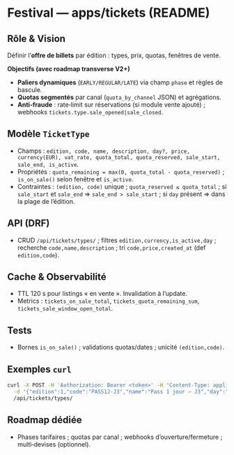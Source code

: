 # Festival — apps/tickets (README)

## Rôle & Vision
Définir l’**offre de billets** par édition : types, prix, quotas, fenêtres de vente.

**Objectifs (avec roadmap transverse V2+)**
- **Paliers dynamiques** (`EARLY/REGULAR/LATE`) via champ `phase` et règles de bascule.
- **Quotas segmentés** par canal (`quota_by_channel` JSON) et agrégations.
- **Anti‑fraude** : rate‑limit sur réservations (si module vente ajouté) ; webhooks `tickets.type.sale_opened|sale_closed`.

## Modèle `TicketType`
- Champs : `edition, code, name, description, day?, price, currency(EUR), vat_rate, quota_total, quota_reserved, sale_start, sale_end, is_active`.
- Propriétés : `quota_remaining = max(0, quota_total - quota_reserved)` ; `is_on_sale()` selon fenêtre et `is_active`.
- Contraintes : `(edition, code)` unique ; `quota_reserved ≤ quota_total` ; si `sale_start` et `sale_end` ⇒ `sale_end > sale_start` ; si `day` présent ⇒ dans la plage de l’édition.

## API (DRF)
- CRUD `/api/tickets/types/` ; filtres `edition,currency,is_active,day` ; recherche `code,name,description` ; tri `code,price,created_at` (def `edition,code`).

## Cache & Observabilité
- TTL 120 s pour listings « en vente ». Invalidation à l’update.
- Metrics : `tickets_on_sale_total`, `tickets_quota_remaining_sum`, `tickets_sale_window_open_total`.

## Tests
- Bornes `is_on_sale()` ; validations quotas/dates ; unicité `(edition,code)`.

## Exemples `curl`
```bash
curl -X POST -H 'Authorization: Bearer <token>' -H 'Content-Type: application/json' \
  -d '{"edition":1,"code":"PASS1J-J3","name":"Pass 1 jour – J3","day":"2025-07-20","price":"69.00","currency":"EUR","vat_rate":"20.0","quota_total":1500,"quota_reserved":0,"is_active":true}' \
  /api/tickets/types/
```

## Roadmap dédiée
- Phases tarifaires ; quotas par canal ; webhooks d’ouverture/fermeture ; multi‑devises (optionnel).
